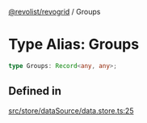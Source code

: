[@revolist/revogrid](README.md) / Groups

# Type Alias: Groups

```ts
type Groups: Record<any, any>;
```

## Defined in

[src/store/dataSource/data.store.ts:25](https://github.com/revolist/revogrid/blob/baf80d21081b40195ffd6e11abd1249f2fd26dae/src/store/dataSource/data.store.ts#L25)
